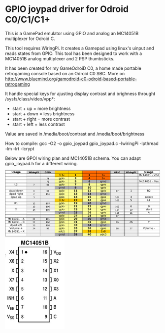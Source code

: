 # GPIO joypad driver for Odroid C0/C1/C1+
This is a GamePad emulator using GPIO and analog an MC14051B multiplexer for Odroid C.

This tool requires WiringPi. It creates a Gamepad using linux's uinput and reads states from GPIO.
This tool has been designed to work with a MC14051B analog multiplexer and 2 PSP thumbsticks.

It has been created for my GameOdroiD C0, a home made portable retrogaming console based on an Odroid C0 SBC.
More on http://www.bluemind.org/gamodroid-c0-odroid-based-portable-retrogaming

It handle special keys for ajusting display contrast and brighness throught /sysfs/class/video/vpp*:
- start + up = more brightness
- start + down = less brightness
- start + right = more contrast
- start + left = less contrast

Value are saved in /media/boot/contrast and /media/boot/brightness

How to compile:
gcc -O2 -o gpio_joypad gpio_joypad.c -lwiringPi -lpthread -lm -lrt -lcrypt

Below are GPOI wiring plan and MC14051B schema. You can adapt gpio_joypad.h for a different wiring.

![Wiring plan](https://github.com/jit06/gpio_joypad/raw/master/gpio_joypad_wiring.png)
![MC14051B schema](https://github.com/jit06/gpio_joypad/raw/master/MC14051B.jpg) 
